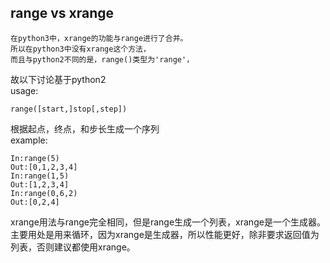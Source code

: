 ## range vs xrange  
```
在python3中，xrange的功能与range进行了合并。  
所以在python3中没有xrange这个方法，  
而且与python2不同的是，range()类型为'range'，  
```  
故以下讨论基于python2  
usage:  

```
range([start,]stop[,step])
```  
根据起点，终点，和步长生成一个序列  
example:  

```
In:range(5)  
Out:[0,1,2,3,4]  
In:range(1,5)  
Out:[1,2,3,4]  
In:range(0,6,2)  
Out:[0,2,4]  
```  
xrange用法与range完全相同，但是range生成一个列表，xrange是一个生成器。  
主要用处是用来循环，因为xrange是生成器，所以性能更好，除非要求返回值为列表，否则建议都使用xrange。  